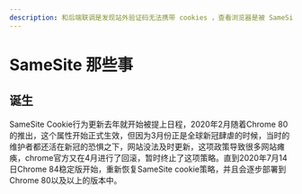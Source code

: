 ```yaml
---
description: 和后端联调是发现站外验证码无法携带 cookies ，查看浏览器是被 SameSite 拦截了
---
```


# SameSite 那些事

## 诞生

SameSite Cookie行为更新去年就开始被提上日程，2020年2月随着Chrome 80的推出，这个属性开始正式生效，但因为3月份正是全球新冠肆虐的时候，当时的维护者都还活在新冠的恐惧之下，网站没法及时更新，这项政策导致很多网站瘫痪，chrome官方又在4月进行了回滚，暂时终止了这项策略。直到2020年7月14日Chrome 84稳定版开始，重新恢复SameSite cookie策略，并且会逐步部署到Chrome 80以及以上的版本中。



